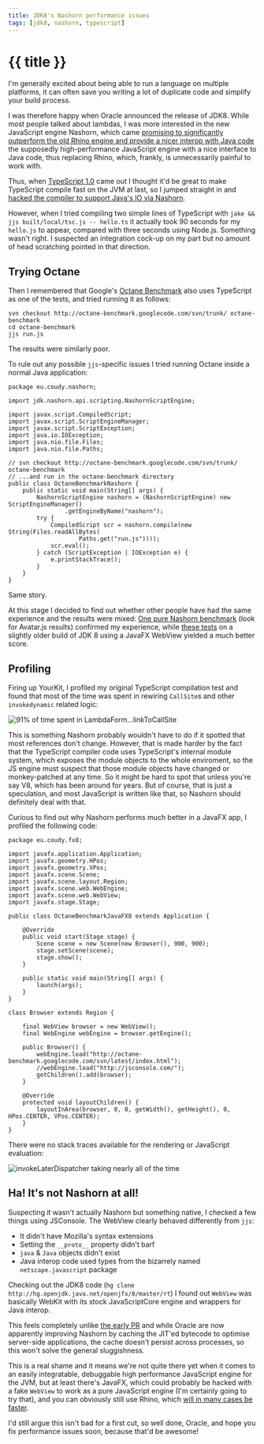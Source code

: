 ```yaml
---
title: JDK8's Nashorn performance issues
tags: [jdk8, nashorn, typescript]
---
```


# {{ title }}

I'm generally excited about being able to run a language on multiple platforms, it can often save
you writing a lot of duplicate code and simplify your build process.

I was therefore happy when Oracle announced the release of JDK8. While most people talked
about lambdas, I was more interested in the new JavaScript engine Nashorn, which
came [promising to significantly outperform
the old Rhino engine and provide a nicer interop with Java
code](http://java.dzone.com/articles/project-nashorn-javascripts)
the supposedly high-performance JavaScript engine with a nice interface to Java code, thus replacing
Rhino, which, frankly, is unnecessarily painful to work with.

Thus, when [TypeScript 1.0](http://blogs.msdn.com/b/typescript/archive/2014/04/02/announcing-typescript-1-0.aspx)
came out I thought it'd be great to make TypeScript compile fast on the JVM at last,
so I jumped straight in and [hacked the compiler to support Java's
IO via Nashorn](https://github.com/coudy/typescript/compare/9ac01de...1.0-nashorn).

However, when I tried compiling two simple lines of TypeScript with `jake && jjs built/local/tsc.js -- hello.ts`
it actually took 90 seconds for my `hello.js` to appear, compared with three seconds using Node.js. Something wasn't
right. I suspected an integration cock-up on my part but no amount of head scratching pointed in
that direction.

## Trying Octane

Then I remembered that Google's [Octane Benchmark](http://octane-benchmark.googlecode.com/svn/latest/index.html)
also uses TypeScript as one of the tests, and tried running it as follows:

    svn checkout http://octane-benchmark.googlecode.com/svn/trunk/ octane-benchmark
    cd octane-benchmark
    jjs run.js

The results were similarly poor.

To rule out any possible `jjs`-specific issues I tried running Octane inside a normal Java application:

    package eu.coudy.nashorn;

    import jdk.nashorn.api.scripting.NashornScriptEngine;

    import javax.script.CompiledScript;
    import javax.script.ScriptEngineManager;
    import javax.script.ScriptException;
    import java.io.IOException;
    import java.nio.file.Files;
    import java.nio.file.Paths;

    // svn checkout http://octane-benchmark.googlecode.com/svn/trunk/ octane-benchmark
    // ...and run in the octane-benchmark directory
    public class OctaneBenchmarkNashorn {
        public static void main(String[] args) {
            NashornScriptEngine nashorn = (NashornScriptEngine) new ScriptEngineManager()
                    .getEngineByName("nashorn");
            try {
                CompiledScript scr = nashorn.compile(new String(Files.readAllBytes(
                        Paths.get("run.js"))));
                scr.eval();
            } catch (ScriptException | IOException e) {
                e.printStackTrace();
            }
        }
    }

Same story.

At this stage I decided to find out whether other people have had the same experience and the results
were mixed: [One pure Nashorn benchmark](https://gist.github.com/hakobera/9802734) (look for Avatar.js results) confirmed my
experience, while [these
tests](http://wnameless.wordpress.com/2013/12/10/javascript-engine-benchmarks-nashorn-vs-v8-vs-spidermonkey/)
on a slightly older build of JDK 8 using a JavaFX WebView yielded a much better score.

## Profiling

Firing up YourKit, I profiled my original TypeScript compilation test and found that most of the
time was spent in rewiring `CallSite`s and other `invokedynamic` related logic:

![91% of time spent in LambdaForm...linkToCallSite]({{urls.media}}/yourkit-typescript-nashorn.png)

This is something Nashorn probably wouldn't have to do if it spotted that most references don't change.
However, that is made harder by the fact that the TypeScript compiler code uses TypeScript's internal module
system, which exposes the module objects to the whole enviroment, so the JS engine must suspect
that those module objects have changed or monkey-patched at any time.
So it might be hard to spot that unless you're say V8, which has been around for years. But of course,
that is just a speculation, and most JavaScript is written like that, so Nashorn should definitely
deal with that.

Curious to find out why Nashorn performs much better in a JavaFX app, I profiled the following code:

    package eu.coudy.fx8;

    import javafx.application.Application;
    import javafx.geometry.HPos;
    import javafx.geometry.VPos;
    import javafx.scene.Scene;
    import javafx.scene.layout.Region;
    import javafx.scene.web.WebEngine;
    import javafx.scene.web.WebView;
    import javafx.stage.Stage;

    public class OctaneBenchmarkJavaFX8 extends Application {

        @Override
        public void start(Stage stage) {
            Scene scene = new Scene(new Browser(), 900, 900);
            stage.setScene(scene);
            stage.show();
        }

        public static void main(String[] args) {
            launch(args);
        }
    }

    class Browser extends Region {

        final WebView browser = new WebView();
        final WebEngine webEngine = browser.getEngine();

        public Browser() {
            webEngine.load("http://octane-benchmark.googlecode.com/svn/latest/index.html");
            //webEngine.load("http://jsconsole.com/");
            getChildren().add(browser);
        }

        @Override
        protected void layoutChildren() {
            layoutInArea(browser, 0, 0, getWidth(), getHeight(), 0, HPos.CENTER, VPos.CENTER);
        }
    }

There were no stack traces available for the rendering or JavaScript evaluation:

![invokeLaterDispatcher taking nearly all of the time]({{urls.media}}/yourkit-octane-javafx.png)

## Ha! It's not Nashorn at all!

Suspecting it wasn't actually Nashorn but something native, I checked a few things using JSConsole.
The WebView clearly behaved differently from `jjs`:

- It didn't have Mozilla's syntax extensions
- Setting the `__proto__` property didn't barf
- `java` & `Java` objects didn't exist
- Java interop code used types from the bizarrely named `netscape.javascript` package

Checking out the JDK8 code (`hg clone http://hg.openjdk.java.net/openjfx/8/master/rt`) I found out
`WebView` was basically WebKit with its stock JavaScriptCore engine and wrappers for Java interop.

This feels completely unlike [the early PR](http://java.dzone.com/articles/project-nashorn-javascripts)
and while Oracle are now apparently improving Nashorn by caching the JIT'ed
bytecode to optimise server-side applications, the cache doesn't persist across processes, so this
won't solve the general sluggishness.

This is a real shame and it means we're not quite there yet when it comes to an easily integratable, debuggable
high performance JavaScript engine for the JVM, but at least there's JavaFX,
which could probably be hacked with a fake `WebView` to work as a pure JavaScript engine
(I'm certainly going to try that), and you can obviously still use Rhino, which [will in many cases be
faster](https://bugs.openjdk.java.net/browse/JDK-8019254?focusedCommentId=13360855&page=com.atlassian.jira.plugin.system.issuetabpanels:comment-tabpanel#comment-13360855).

I'd still argue this isn't bad for a first cut, so well done, Oracle, and hope you fix performance
issues soon, because that'd be awesome!
